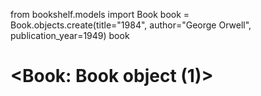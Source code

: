 from bookshelf.models import Book
book = Book.objects.create(title="1984", author="George Orwell", publication_year=1949)
book
# <Book: Book object (1)>